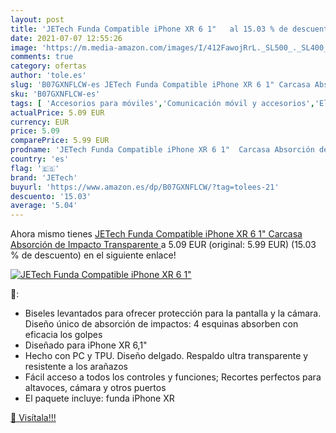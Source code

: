 ```yaml
---
layout: post
title: 'JETech Funda Compatible iPhone XR 6 1"   al 15.03 % de descuento'
date: 2021-07-07 12:55:26
image: 'https://m.media-amazon.com/images/I/412FawojRrL._SL500_._SL400_.jpg'
comments: true
category: ofertas
author: 'tole.es'
slug: 'B07GXNFLCW-es JETech Funda Compatible iPhone XR 6 1" Carcasa Absorción...'
sku: 'B07GXNFLCW-es'
tags: [ 'Accesorios para móviles','Comunicación móvil y accesorios','Electrónica','Fundas y carcasas para teléfonos móviles','iphone','jetech', ]
actualPrice: 5.09 EUR
currency: EUR
price: 5.09
comparePrice: 5.99 EUR
prodname: 'JETech Funda Compatible iPhone XR 6 1"  Carcasa Absorción de Impacto  Transparente '
country: 'es'
flag: '🇪🇸'
brand: 'JETech'
buyurl: 'https://www.amazon.es/dp/B07GXNFLCW/?tag=tolees-21'
descuento: '15.03'
average: '5.04'
---
```


Ahora mismo tienes [JETech Funda Compatible iPhone XR 6 1"  Carcasa Absorción de Impacto  Transparente ](https://www.amazon.es/dp/B07GXNFLCW/?tag=tolees-21) a 5.09 EUR (original: 5.99 EUR) (15.03 %  de descuento) en el siguiente enlace!

[![JETech Funda Compatible iPhone XR 6 1"  ](https://m.media-amazon.com/images/I/412FawojRrL._SL500_._SL400_.jpg)](https://www.amazon.es/dp/B07GXNFLCW/?tag=tolees-21)

🔎:

- Biseles levantados para ofrecer protección para la pantalla y la cámara. Diseño único de absorción de impactos: 4 esquinas absorben con eficacia los golpes
- Diseñado para iPhone XR 6,1"
- Hecho con PC y TPU. Diseño delgado. Respaldo ultra transparente y resistente a los arañazos
- Fácil acceso a todos los controles y funciones; Recortes perfectos para altavoces, cámara y otros puertos
- El paquete incluye: funda iPhone XR

[🛒 Visítala!!!](https://www.amazon.es/dp/B07GXNFLCW/?tag=tolees-21)
